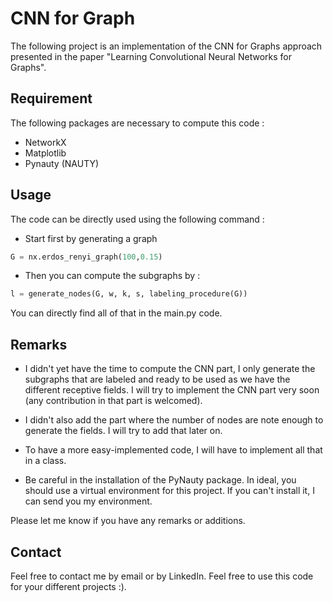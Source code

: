 # CNN for Graph

The following project is an implementation of the CNN for Graphs approach presented
in the paper "Learning Convolutional Neural Networks for Graphs".

## Requirement

The following packages are necessary to compute this code :
* NetworkX
* Matplotlib
* Pynauty (NAUTY)

## Usage

The code can be directly used using the following command :
* Start first by generating a graph

```python
G = nx.erdos_renyi_graph(100,0.15)
```
* Then you can compute the subgraphs by :

```python
l = generate_nodes(G, w, k, s, labeling_procedure(G))
```

You can directly find all of that in the main.py code.


## Remarks

* I didn't yet have the time to compute the CNN part, I only generate the subgraphs
that are labeled and ready to be used as we have the different receptive fields.
I will try to implement the CNN part very soon (any contribution in that part is welcomed).

* I didn't also add the part where the number of nodes are note enough to generate
the fields. I will try to add that later on.

* To have a more easy-implemented code, I will have to implement all that in a class.

* Be careful in the installation of the PyNauty package. In ideal, you should use
a virtual environment for this project. If you can't install it, I can send you my
environment.

Please let me know if you have any remarks or additions.

## Contact
Feel free to contact me by email or by LinkedIn. Feel free to use this code for
your different projects :).
